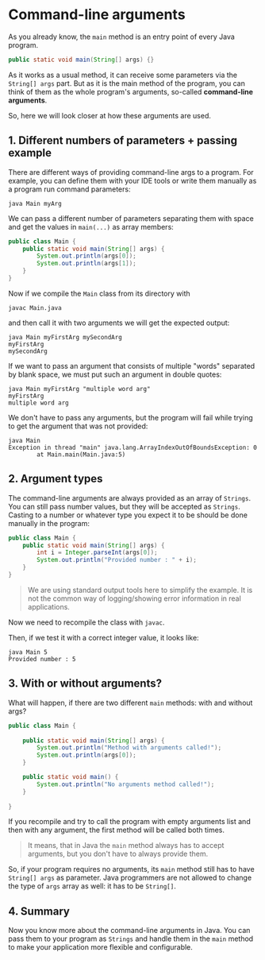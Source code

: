 # Command-line arguments

As you already know, the `main` method is an entry point of every Java program.
```java
public static void main(String[] args) {}
```

As it works as a usual method, it can receive some parameters via the `String[] args` part. But as it is the main method of the program, you can think of them as the whole program's arguments, so-called **command-line arguments**.

So, here we will look closer at how these arguments are used.

## 1. Different numbers of parameters + passing example

There are different ways of providing command-line args to a program. For example, you can define them with your IDE tools or write them manually as a program run command parameters:

```
java Main myArg
```

We can pass a different number of parameters separating them with space and get the values in `main(...)` as array members:
```java
public class Main {
    public static void main(String[] args) {
        System.out.println(args[0]);
        System.out.println(args[1]);
    }
}
```

Now if we compile the `Main` class from its directory with
```
javac Main.java 
```

and then call it with two arguments we will get the expected output:
```
java Main myFirstArg mySecondArg
myFirstArg
mySecondArg
```

If we want to pass an argument that consists of multiple "words" separated by blank space, we must put such an argument in double quotes:
```
java Main myFirstArg "multiple word arg"
myFirstArg
multiple word arg
```

We don't have to pass any arguments, but the program will fail while trying to get the argument that was not provided:
```
java Main
Exception in thread "main" java.lang.ArrayIndexOutOfBoundsException: 0
        at Main.main(Main.java:5)
```

## 2. Argument types

The command-line arguments are always provided as an array of `Strings`. You can still pass number values, but they will be accepted as `Strings`. Casting to a number or whatever type you expect it to be should be done manually in the program:
```java
public class Main {
    public static void main(String[] args) {
        int i = Integer.parseInt(args[0]);
        System.out.println("Provided number : " + i);
    }
}
```

> We are using standard output tools here to simplify the example. It is not the common way of logging/showing error information in real applications.

Now we need to recompile the class with `javac`.

Then, if we test it with a correct integer value, it looks like:
```
java Main 5
Provided number : 5
```

## 3. With or without arguments?

What will happen, if there are two different `main` methods: with and without args?
```java
public class Main {
    
    public static void main(String[] args) {
        System.out.println("Method with arguments called!");
        System.out.println(args[0]);
    }

    public static void main() {
        System.out.println("No arguments method called!");
    }
    
}
```

If you recompile and try to call the program with empty arguments list and then with any argument, the first method will be called both times.

> It means, that in Java the `main` method always has to accept arguments, but you don't have to always provide them.

So, if your program requires no arguments, its `main` method still has to have `String[] args` as parameter. Java programmers are not allowed to change the type of `args` array as well: it has to be `String[]`.

## 4. Summary

Now you know more about the command-line arguments in Java. You can pass them to your program as `Strings` and handle them in the `main` method to make your application more flexible and configurable.
